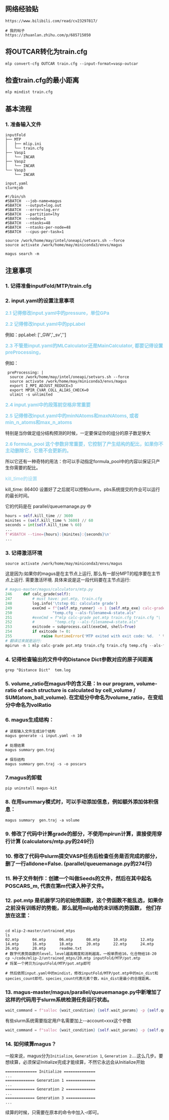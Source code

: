 ## 网络经验贴
```shell
https://www.bilibili.com/read/cv23297817/

# 我的帖子
https://zhuanlan.zhihu.com/p/685715050
```

## 将OUTCAR转化为train.cfg
```shell
mlp convert-cfg OUTCAR train.cfg --input-format=vasp-outcar 
```

## 检查train.cfg的最小距离
```shell
mlp mindist train.cfg
```

## 基本流程
### 1. 准备输入文件
```shell
inputFold
├── MTP
│   ├── mlip.ini
│   └── train.cfg
├── Vasp1
│   └── INCAR
├── Vasp2
│   └── INCAR
└── Vasp3
    └── INCAR

input.yaml
slurmjob
```

```shell
#!/bin/sh                           
#SBATCH  --job-name=magus
#SBATCH  --output=log.out                       
#SBATCH  --error=log.err                       
#SBATCH  --partition=lhy          
#SBATCH  --nodes=1                          
#SBATCH  --ntasks=48                          
#SBATCH  --ntasks-per-node=48                          
#SBATCH  --cpus-per-task=1                         
 
source /work/home/may/intel/oneapi/setvars.sh --force
source activate /work/home/may/miniconda3/envs/magus 

magus search -m
```


## 注意事项
### 1. 记得准备inputFold/MTP/train.cfg
### 2. input.yaml的设置注意事项
<span style="font-size: 15px; color: skyblue;"> **2.1 记得修改input.yaml中的pressure，单位GPa** 

<span style="font-size: 15px; color: skyblue;">  **2.2 记得修改input.yaml中的ppLabel**

例如：ppLabel: ['_GW','_sv','']


<span style="font-size: 15px; color: skyblue;">  **2.3 不管是input.yaml的MLCalculator还是MainCalculator, 都要记得设置preProcessing，**

例如：
```shell
 preProcessing: |            
  source /work/home/may/intel/oneapi/setvars.sh --force
  source activate /work/home/may/miniconda3/envs/magus 
  export I_MPI_ADJUST_REDUCE=3
  export MPIR_CVAR_COLL_ALIAS_CHECK=0
  ulimit -s unlimited
```

<span style="font-size: 15px; color: skyblue;">  **2.4 input.yaml中的段落前空格非常重要**

<span style="font-size: 15px; color: skyblue;">  **2.5 记得修改input.yaml中的minNAtoms和maxNAtoms, 或者min_n_atoms和max_n_atoms**

特别是当你做定组分结构预测的时候，一定要保证你的组分的原子数足够大

<span style="font-size: 15px; color: skyblue;">  **2.6 formula_pool 这个参数非常重要，它控制了产生结构的配比，如果你不主动删除它，它是不会更新的。**

所以它还有一种奇特的用法：你可以手动指定formula_pool中的内容以保证只产生你需要的配比。


<span style="font-size: 15px; color: skyblue;">  kill_time的设置

kill_time: 86400 设置好了之后就可以控制slurm，pbs系统提交的作业可以运行的最长时间。

它的代码是在 parallel/queuemanage.py 中
```python
hours = self.kill_time // 3600
minites = (self.kill_time % 3600) // 60
seconds = int(self.kill_time % 60)
...
f'#SBATCH --time={hours}:{minites}:{seconds}\n'
...
```


### 3. 记得激活环境
```shell
source activate /work/home/may/miniconda3/envs/magus
```
这是因为:如果你的magus是在主节点上运行, 那么有一部分MPT的程序要在主节点上运行. 需要激活环境. 具体来说是这一段代码要在主节点运行:
```python
# magus-master/magus/calculators/mtp.py
246     def calc_grade(self):
247         # must have: pot.mtp, train.cfg
248         log.info('\tstep 01: calculate grade')
249         exeCmd = f"{self.mtp_runner} -n 1 {self.mtp_exe} calc-grade pot.mtp train.cfg train.cfg "\
250                  "temp.cfg --als-filename=A-state.als"
251         #exeCmd = f"mlp calc-grade pot.mtp train.cfg train.cfg "\
252         #         "temp.cfg --als-filename=A-state.als"
253         exitcode = subprocess.call(exeCmd, shell=True)
254         if exitcode != 0:
255             raise RuntimeError('MTP exited with exit code: %d.  ' % exitcode)
# 翻译过来就是运行:
mpirun -n 1 mlp calc-grade pot.mtp train.cfg train.cfg temp.cfg --als-filename=A-state.als

```

### 4. 记得检查输出的文件中的Distance Dict参数对应的原子间距离
```shell
grep "Distance Dict"  tem.log
```
### 5. volume_ratio在magus中的含义是：In our program, volume-ratio of each structure is calculated by cell_volume / SUM(atom_ball_volume). 在定组分中命名为volume_ratio，在变组分中命名为volRatio

### 6. magus生成结构： 
```
# 读取输入文件生成10个结构
magus generate -i input.yaml -n 10

# 处理结果
magus summary gen.traj

# 保存结构
magus summary gen.traj -s -o poscars
```
### 7.magus的卸载
```shell
pip uninstall magus-kit
```

### 8. 在用summary模式时，可以手动添加信息，例如额外添加体积信息：
```shell
magus summary  gen.traj -a volume
```

### 9. 修改了代码中计算grade的部分，不使用mpirun计算，直接使用穿行计算  (calculators/mtp.py的249行)

### 10. 修改了代码中slurm提交VASP任务后检查任务是否完成的部分，删了一行alldone=False. (parallel/queuemanage.py的274行)

### 11. 种子文件制作：创建一个叫做Seeds的文件，然后在其中起名POSCARS_m, 代表在第m代读入种子文件。

### 12. pot.mtp 是机器学习的初始势函数，这个势函数不能乱选，如果你之前没有训练好的势能，那么就用mlip给的未训练的势函数， 他们存放在这里：
```shell

cd mlip-2-master/untrained_mtps
ls
02.mtp      04.mtp      06.mtp      08.mtp      10.mtp      12.mtp      14.mtp      16.mtp      18.mtp      20.mtp      22.mtp      24.mtp      26.mtp      28.mtp      readme.txt
# 数字代表势函数的level，level越高精度和消耗越高，一般单质给16，化合物给18-20
cp ~/code/mlip-2/untrained_mtps/20.mtp inputFold/MTP/pot.mtp 
# 将某一个拷贝为inputFold/MTP/pot.mtp即可

# 然后依照input.yaml中的mindist，修改inputFold/MTP/pot.mtp中的min_dist和species_count即可，species_count代表元素个数，min_dist是最小的合理距离。
```

### 13. magus-master/magus/parallel/queuemanage.py中新增加了这样的代码用于slurm系统检测任务运行状态。


```python
wait_command = f"salloc {wait_condition} {self.wait_params} -p {self.queue_name} sleep 10"
```

有些slurm系统需要指定用户名需要加上--account=xxx这个参数
```python
wait_command = f"salloc {wait_condition} {self.wait_params} -p {self.queue_name} --account=hp240139 sleep 10"
```

### 14. 如何续算magus？ 

一般来说，magus分为`Initialize`, `Generation 1`, `Generation 2`....这么几步。要想续算，必须保证Initialize完成才能续算，不然它永远会从Initialize开始

```shell
============== Initialize ==============
...
============= Generation 1 =============
...
============= Generation 2 =============
...
============= Generation 3 =============
...
```

续算的时候，只需要在原本的命令中加入-r即可。
```shell

```
